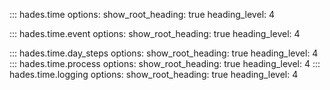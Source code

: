 
::: hades.time
    options:
        show_root_heading: true
        heading_level: 4
        
::: hades.time.event
    options:
        show_root_heading: true
        heading_level: 4

::: hades.time.day_steps
    options:
        show_root_heading: true
        heading_level: 4
::: hades.time.process
    options:
        show_root_heading: true
        heading_level: 4
::: hades.time.logging
    options:
        show_root_heading: true
        heading_level: 4
